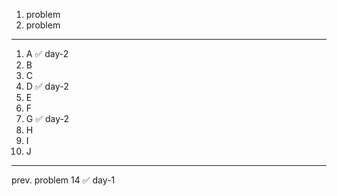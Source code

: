 1. problem 
2. problem 

---

1. A ✅ day-2
2. B 
3. C
4. D ✅ day-2
5. E
6. F
7. G ✅ day-2
8. H
9. I
10. J

--- 

prev. problem 14 ✅ day-1